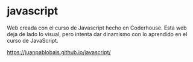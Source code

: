 # javascript
Web creada con el curso de Javascript hecho en Coderhouse.
Esta web deja de lado lo visual, pero intenta dar dinamísmo con lo aprendido en el curso de JavaScript.

https://juanpablobais.github.io/javascript/
